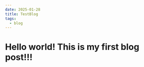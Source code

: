 ```yaml
---
date: 2025-01-28
title: TestBlog
tags:
  - blog
---
```

# Hello world! This is my first blog post!!!

